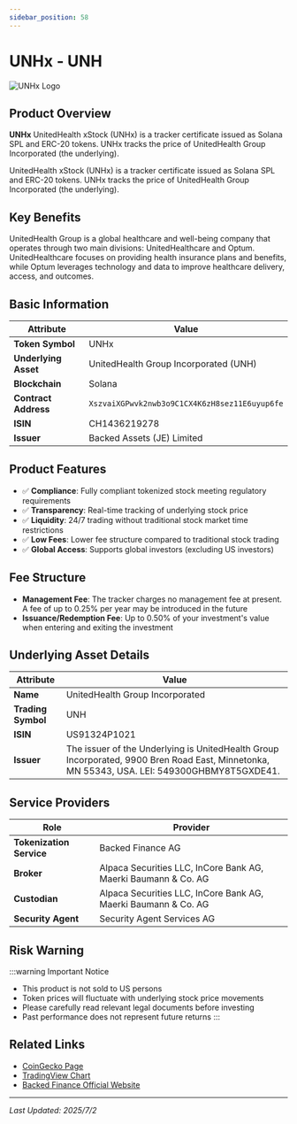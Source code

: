 ```yaml
---
sidebar_position: 58
---
```


# UNHx - UNH

![UNHx Logo](/img/tokens/unhx.svg)

## Product Overview

**UNHx** UnitedHealth xStock (UNHx) is a tracker certificate issued as Solana SPL and ERC-20 tokens. UNHx tracks the price of UnitedHealth Group Incorporated (the underlying).

UnitedHealth xStock (UNHx) is a tracker certificate issued as Solana SPL and ERC-20 tokens. UNHx tracks the price of UnitedHealth Group Incorporated (the underlying).

## Key Benefits

UnitedHealth Group is a global healthcare and well-being company that operates through two main divisions: UnitedHealthcare and Optum. UnitedHealthcare focuses on providing health insurance plans and benefits, while Optum leverages technology and data to improve healthcare delivery, access, and outcomes.

## Basic Information

| Attribute | Value |
|------|----|
| **Token Symbol** | UNHx |
| **Underlying Asset** | UnitedHealth Group Incorporated (UNH) |
| **Blockchain** | Solana |
| **Contract Address** | `XszvaiXGPwvk2nwb3o9C1CX4K6zH8sez11E6uyup6fe` |
| **ISIN** | CH1436219278 |
| **Issuer** | Backed Assets (JE) Limited |

## Product Features

- ✅ **Compliance**: Fully compliant tokenized stock meeting regulatory requirements
- ✅ **Transparency**: Real-time tracking of underlying stock price
- ✅ **Liquidity**: 24/7 trading without traditional stock market time restrictions
- ✅ **Low Fees**: Lower fee structure compared to traditional stock trading
- ✅ **Global Access**: Supports global investors (excluding US investors)

## Fee Structure

- **Management Fee**: The tracker charges no management fee at present. A fee of up to 0.25% per year may be introduced in the future
- **Issuance/Redemption Fee**: Up to 0.50% of your investment's value when entering and exiting the investment

## Underlying Asset Details

| Attribute | Value |
|------|----|
| **Name** | UnitedHealth Group Incorporated |
| **Trading Symbol** | UNH |
| **ISIN** | US91324P1021 |
| **Issuer** | The issuer of the Underlying is UnitedHealth Group Incorporated, 9900 Bren Road East, Minnetonka, MN 55343, USA. LEI: 549300GHBMY8T5GXDE41. |

## Service Providers

| Role | Provider |
|------|----|
| **Tokenization Service** | Backed Finance AG |
| **Broker** | Alpaca Securities LLC, InCore Bank AG, Maerki Baumann & Co. AG |
| **Custodian** | Alpaca Securities LLC, InCore Bank AG, Maerki Baumann & Co. AG |
| **Security Agent** | Security Agent Services AG |

## Risk Warning

:::warning Important Notice
- This product is not sold to US persons
- Token prices will fluctuate with underlying stock price movements
- Please carefully read relevant legal documents before investing
- Past performance does not represent future returns
:::

## Related Links

- [CoinGecko Page](https://www.coingecko.com/)
- [TradingView Chart](https://www.tradingview.com/)
- [Backed Finance Official Website](https://backed.fi/)

---

*Last Updated: 2025/7/2*

